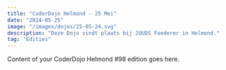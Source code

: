 ```yaml
---
title: "CoderDojo Helmond - 25 Mei"
date: "2024-05-25"
image: "/images/dojos/25-05-24.svg"
description: "Deze Dojo vindt plaats bij JUUDS Foederer in Helmond."
tag: "Edities"
---
```


Content of your CoderDojo Helmond #98 edition goes here.